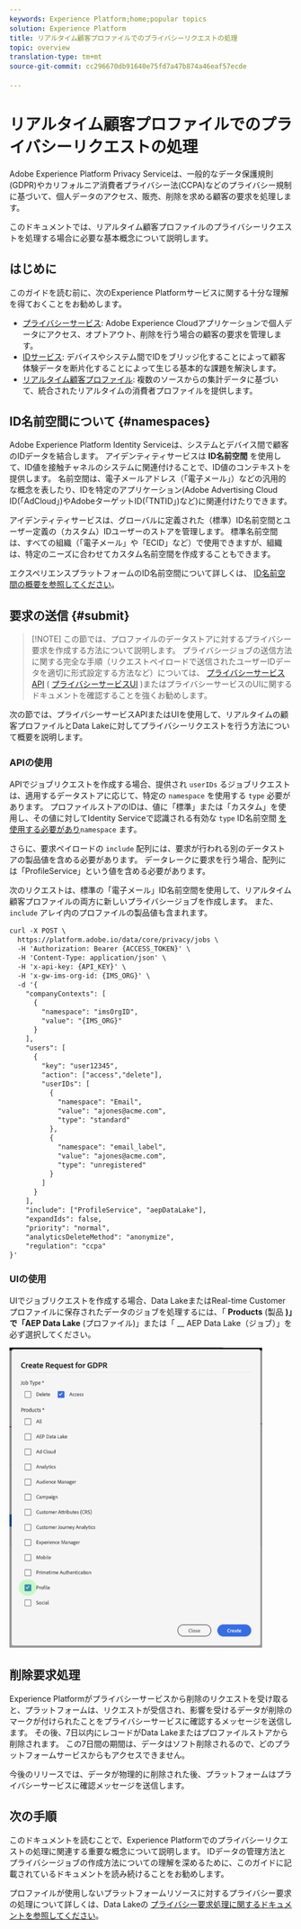 ```yaml
---
keywords: Experience Platform;home;popular topics
solution: Experience Platform
title: リアルタイム顧客プロファイルでのプライバシーリクエストの処理
topic: overview
translation-type: tm+mt
source-git-commit: cc296670db91640e75fd7a47b874a46eaf57ecde

---
```



# リアルタイム顧客プロファイルでのプライバシーリクエストの処理

Adobe Experience Platform Privacy Serviceは、一般的なデータ保護規則(GDPR)やカリフォルニア消費者プライバシー法(CCPA)などのプライバシー規制に基づいて、個人データのアクセス、販売、削除を求める顧客の要求を処理します。

このドキュメントでは、リアルタイム顧客プロファイルのプライバシーリクエストを処理する場合に必要な基本概念について説明します。

## はじめに

このガイドを読む前に、次のExperience Platformサービスに関する十分な理解を得ておくことをお勧めします。

* [プライバシーサービス](home.md): Adobe Experience Cloudアプリケーションで個人データにアクセス、オプトアウト、削除を行う場合の顧客の要求を管理します。
* [IDサービス](../identity-service/home.md): デバイスやシステム間でIDをブリッジ化することによって顧客体験データを断片化することによって生じる基本的な課題を解決します。
* [リアルタイム顧客プロファイル](../profile/home.md): 複数のソースからの集計データに基づいて、統合されたリアルタイムの消費者プロファイルを提供します。

## ID名前空間について {#namespaces}

Adobe Experience Platform Identity Serviceは、システムとデバイス間で顧客のIDデータを結合します。 アイデンティティサービスは **ID名前空間** を使用して、ID値を接触チャネルのシステムに関連付けることで、ID値のコンテキストを提供します。 名前空間は、電子メールアドレス（「電子メール」）などの汎用的な概念を表したり、IDを特定のアプリケーション(Adobe Advertising Cloud ID(「AdCloud」)やAdobeターゲットID(「TNTID」)など)に関連付けたりできます。

アイデンティティサービスは、グローバルに定義された（標準）ID名前空間とユーザー定義の（カスタム）IDユーザーのストアを管理します。 標準名前空間は、すべての組織（「電子メール」や「ECID」など）で使用できますが、組織は、特定のニーズに合わせてカスタム名前空間を作成することもできます。

エクスペリエンスプラットフォームのID名前空間について詳しくは、 [ID名前空間の概要を参照してください](../identity-service/namespaces.md)。

## 要求の送信 {#submit}

>[!NOTE] この節では、プロファイルのデータストアに対するプライバシー要求を作成する方法について説明します。 プライバシージョブの送信方法に関する完全な手順（リクエストペイロードで送信されたユーザーIDデータを適切に形式設定する方法など）については、 [プライバシーサービスAPI](../privacy-service/api/getting-started.md) ( [プライバシーサービスUI](../privacy-service/ui/overview.md) )またはプライバシーサービスのUIに関するドキュメントを確認することを強くお勧めします。

次の節では、プライバシーサービスAPIまたはUIを使用して、リアルタイムの顧客プロファイルとData Lakeに対してプライバシーリクエストを行う方法について概要を説明します。

### APIの使用

APIでジョブリクエストを作成する場合、提供され `userIDs` るジョブリクエストは、適用するデータストアに応じて、特定の `namespace` を使用する `type` 必要があります。 プロファイルストアのIDは、値に「標準」または「カスタム」を使用し、その値に対してIdentity Serviceで認識される有効な `type` ID名前空間 [を使用する必要があり](#namespaces)`namespace` ます。


さらに、要求ペイロードの `include` 配列には、要求が行われる別のデータストアの製品値を含める必要があります。 データレークに要求を行う場合、配列には「ProfileService」という値を含める必要があります。

次のリクエストは、標準の「電子メール」ID名前空間を使用して、リアルタイム顧客プロファイルの両方に新しいプライバシージョブを作成します。 また、 `include` アレイ内のプロファイルの製品値も含まれます。

```shell
curl -X POST \
  https://platform.adobe.io/data/core/privacy/jobs \
  -H 'Authorization: Bearer {ACCESS_TOKEN}' \
  -H 'Content-Type: application/json' \
  -H 'x-api-key: {API_KEY}' \
  -H 'x-gw-ims-org-id: {IMS_ORG}' \
  -d '{
    "companyContexts": [
      {
        "namespace": "imsOrgID",
        "value": "{IMS_ORG}"
      }
    ],
    "users": [
      {
        "key": "user12345",
        "action": ["access","delete"],
        "userIDs": [
          {
            "namespace": "Email",
            "value": "ajones@acme.com",
            "type": "standard"
          },
          {
            "namespace": "email_label",
            "value": "ajones@acme.com",
            "type": "unregistered"
          }
        ]
      }
    ],
    "include": ["ProfileService", "aepDataLake"],
    "expandIds": false,
    "priority": "normal",
    "analyticsDeleteMethod": "anonymize",
    "regulation": "ccpa"
}'
```

### UIの使用

UIでジョブリクエストを作成する場合、Data LakeまたはReal-time Customerプロファイルに保存されたデータのジョブを処理するには、「 **Products** (製品 **)」で「AEP Data Lake** (プロファイル)」または「 __ AEP Data Lake（ジョブ）」を必ず選択してください。

<img src="images/privacy/product-value.png" width="450"><br>

## 削除要求処理

Experience Platformがプライバシーサービスから削除のリクエストを受け取ると、プラットフォームは、リクエストが受信され、影響を受けるデータが削除のマークが付けられたことをプライバシーサービスに確認するメッセージを送信します。 その後、7日以内にレコードがData Lakeまたはプロファイルストアから削除されます。 この7日間の期間は、データはソフト削除されるので、どのプラットフォームサービスからもアクセスできません。

今後のリリースでは、データが物理的に削除された後、プラットフォームはプライバシーサービスに確認メッセージを送信します。

## 次の手順

このドキュメントを読むことで、Experience Platformでのプライバシーリクエストの処理に関連する重要な概念について説明します。 IDデータの管理方法とプライバシージョブの作成方法についての理解を深めるために、このガイドに記載されているドキュメントを読み続けることをお勧めします。

プロファイルが使用しないプラットフォームリソースに対するプライバシー要求の処理について詳しくは、Data Lakeの [プライバシー要求処理に関するドキュメントを参照してください](../catalog/privacy.md)。